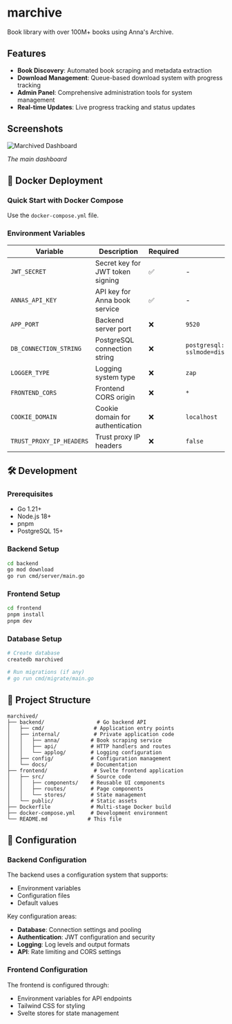 # marchive

Book library with over 100M+ books using Anna's Archive.

## Features

- **Book Discovery**: Automated book scraping and metadata extraction
- **Download Management**: Queue-based download system with progress tracking
- **Admin Panel**: Comprehensive administration tools for system management
- **Real-time Updates**: Live progress tracking and status updates

## Screenshots

![Marchived Dashboard](https://via.placeholder.com/1200x800/1f2937/ffffff?text=Marchived+Dashboard)

*The main dashboard*

## 🐳 Docker Deployment

### Quick Start with Docker Compose
Use the `docker-compose.yml` file.

### Environment Variables

| Variable | Description | Required | Default |
|----------|-------------|----------|---------|
| `JWT_SECRET` | Secret key for JWT token signing | ✅ | - |
| `ANNAS_API_KEY` | API key for Anna book service | ✅ | - |
| `APP_PORT` | Backend server port | ❌ | `9520` |
| `DB_CONNECTION_STRING` | PostgreSQL connection string | ❌ | `postgresql://postgres:postgres@localhost:5432/postgres?sslmode=disable` |
| `LOGGER_TYPE` | Logging system type | ❌ | `zap` |
| `FRONTEND_CORS` | Frontend CORS origin | ❌ | `*` |
| `COOKIE_DOMAIN` | Cookie domain for authentication | ❌ | `localhost` |
| `TRUST_PROXY_IP_HEADERS` | Trust proxy IP headers | ❌ | `false` |

## 🛠️ Development

### Prerequisites

- Go 1.21+
- Node.js 18+
- pnpm
- PostgreSQL 15+

### Backend Setup

```bash
cd backend
go mod download
go run cmd/server/main.go
```

### Frontend Setup

```bash
cd frontend
pnpm install
pnpm dev
```

### Database Setup

```bash
# Create database
createdb marchived

# Run migrations (if any)
# go run cmd/migrate/main.go
```

## 📁 Project Structure

```
marchived/
├── backend/                 # Go backend API
│   ├── cmd/                # Application entry points
│   ├── internal/           # Private application code
│   │   ├── anna/          # Book scraping service
│   │   ├── api/           # HTTP handlers and routes
│   │   └── applog/        # Logging configuration
│   ├── config/            # Configuration management
│   └── docs/              # Documentation
├── frontend/               # Svelte frontend application
│   ├── src/               # Source code
│   │   ├── components/    # Reusable UI components
│   │   ├── routes/        # Page components
│   │   └── stores/        # State management
│   └── public/            # Static assets
├── Dockerfile             # Multi-stage Docker build
├── docker-compose.yml     # Development environment
└── README.md             # This file
```

## 🔧 Configuration

### Backend Configuration

The backend uses a configuration system that supports:
- Environment variables
- Configuration files
- Default values

Key configuration areas:
- **Database**: Connection settings and pooling
- **Authentication**: JWT configuration and security
- **Logging**: Log levels and output formats
- **API**: Rate limiting and CORS settings

### Frontend Configuration

The frontend is configured through:
- Environment variables for API endpoints
- Tailwind CSS for styling
- Svelte stores for state management
